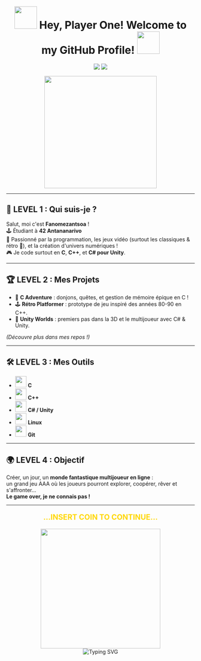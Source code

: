 <!--<h1 align="center">
  <img src="https://media.giphy.com/media/hV2QW5pQj0F7q/giphy.gif" width="40">
  PLAYER ONE: <span style="color:#FFD700;">fanomezantsoa</span>
  <img src="https://media.giphy.com/media/hV2QW5pQj0F7q/giphy.gif" width="40">
</h1>-->
<h1 align="center">
  <img src="https://raw.githubusercontent.com/gauravghongde/pacman-animation/master/pacman.gif" width="60">
  Hey, Player One! Welcome to my GitHub Profile!
  <img src="https://raw.githubusercontent.com/gauravghongde/pacman-animation/master/pacman.gif" width="60">
</h1>

<p align="center">
  <img src="https://img.shields.io/badge/42-Antananarivo-000000?style=for-the-badge&logo=42&logoColor=white" />
  <a href="mailto:r.fanomezantsoa24@gmail.com"><img src="https://img.shields.io/badge/email-r.fanomezantsoa24@gmail.com-yellow?style=for-the-badge&logo=gmail&logoColor=white" /></a>
</p>

<p align="center">
  <img src="https://raw.githubusercontent.com/gauravghongde/pacman-animation/master/pacman.gif" width="300">
</p>

---

## 👾 LEVEL 1 : Qui suis-je ?

Salut, moi c'est **Fanomezantsoa** !  
🕹️ Étudiant à <b>42 Antananarivo</b>  
💾 Passionné par la programmation, les jeux vidéo (surtout les classiques & rétro 👾), et la création d'univers numériques !  
🎮 Je code surtout en **C**, **C++**, et **C# pour Unity**.

---

## 🏆 LEVEL 2 : Mes Projets

- 🎯 **C Adventure** : donjons, quêtes, et gestion de mémoire épique en C !
- 🕹️ **Rétro Platformer** : prototype de jeu inspiré des années 80-90 en C++.
- 🚀 **Unity Worlds** : premiers pas dans la 3D et le multijoueur avec C# & Unity.

*(Découvre plus dans mes repos !)*

---

## 🛠️ LEVEL 3 : Mes Outils

- <img src="https://cdn.jsdelivr.net/gh/devicons/devicon/icons/c/c-original.svg" width="30"/> **C**
- <img src="https://cdn.jsdelivr.net/gh/devicons/devicon/icons/cplusplus/cplusplus-original.svg" width="30"/> **C++**
- <img src="https://cdn.jsdelivr.net/gh/devicons/devicon/icons/csharp/csharp-original.svg" width="30"/> **C# / Unity**
- <img src="https://cdn.jsdelivr.net/gh/devicons/devicon/icons/linux/linux-original.svg" width="30"/> **Linux**
- <img src="https://cdn.jsdelivr.net/gh/devicons/devicon/icons/git/git-original.svg" width="30"/> **Git**

---

## 🌍 LEVEL 4 : Objectif

Créer, un jour, un **monde fantastique multijoueur en ligne** :  
un grand jeu AAA où les joueurs pourront explorer, coopérer, rêver et s'affronter...  
**Le game over, je ne connais pas !**

---

<p align="center" style="font-weight:bold; font-size:1.4em;">
  <span style="color:#FFD700;">...INSERT COIN TO CONTINUE...</span>
</p>

<p align="center">
  <img src="https://raw.githubusercontent.com/gauravghongde/pacman-animation/master/pacman.gif" width="320"> <br>
  <img src="https://readme-typing-svg.demolab.com?font=Fira+Code&pause=1000&color=FFD700&center=true&vCenter=true&width=435&lines=......+..+...+...+...+......" alt="Typing SVG" />
</p>
